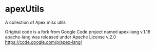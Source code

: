 apexUtils
=========

A collection of Apex misc utils

Original code is a fork from Google Code project named apex-lang v.1.18
apache-lang was released under Apache License v.2.0
https://code.google.com/p/apex-lang/
